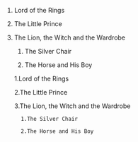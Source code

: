 1. Lord of the Rings

2. The Little Prince

3. The Lion, the Witch and the Wardrobe

   1. The Silver Chair

   2. The Horse and His Boy

    1.Lord of the Rings

    2.The Little Prince

    3.The Lion, the Witch and the Wardrobe

         1.The Silver Chair

         2.The Horse and His Boy







